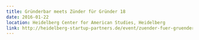```yaml
---
title: Gründerbar meets Zünder für Gründer 18
date: 2016-01-22
location: Heidelberg Center for American Studies, Heidelberg
link: http://heidelberg-startup-partners.de/event/zuender-fuer-gruender-18/
---
```

